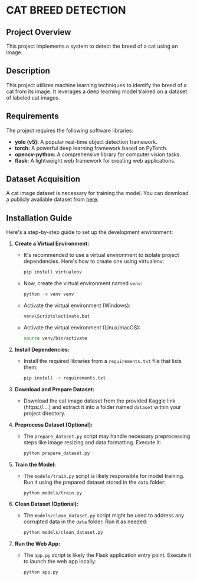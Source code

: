 # CAT BREED DETECTION

## Project Overview

This project implements a system to detect the breed of a cat using an image.

## Description

This project utilizes machine learning techniques to identify the breed of a cat from its image. It leverages a deep learning model trained on a dataset of labeled cat images.

## Requirements

The project requires the following software libraries:

- **yolo (v5):** A popular real-time object detection framework.
- **torch:** A powerful deep learning framework based on PyTorch.
- **opencv-python:** A comprehensive library for computer vision tasks.
- **flask:** A lightweight web framework for creating web applications.

## Dataset Acquisition

A  cat image dataset is necessary for training the model. You can download a publicly available dataset from [here](https://www.kaggle.com/competitions/cat-breeds).

## Installation Guide

Here's a step-by-step guide to set up the development environment:

1. **Create a Virtual Environment:**

   - It's recommended to use a virtual environment to isolate project dependencies. Here's how to create one using virtualenv:

     ```bash
     pip install virtualenv
     ```

   - Now, create the virtual environment named `venv`:

     ```bash
     python -m venv venv
     ```

   - Activate the virtual environment (Windows):

     ```bash
     venv\Scripts\activate.bat
     ```

   - Activate the virtual environment (Linux/macOS):

     ```bash
     source venv/bin/activate
     ```

2. **Install Dependencies:**

   - Install the required libraries from a `requirements.txt` file that lists them:

     ```bash
     pip install -r requirements.txt
     ```

3. **Download and Prepare Dataset:**

   - Download the cat image dataset from the provided Kaggle link (https://....) and extract it into a folder named `dataset` within your project directory.

4. **Preprocess Dataset (Optional):**

   - The `prepare_dataset.py` script may handle necessary preprocessing steps like image resizing and data formatting. Execute it:

     ```bash
     python prepare_dataset.py
     ```

5. **Train the Model:**

   - The `models/train.py` script is likely responsible for model training. Run it using the prepared dataset stored in the `data` folder:

     ```bash
     python models/train.py
     ```

6. **Clean Dataset (Optional):**

   - The `models/clean_dataset.py` script might be used to address any corrupted data in the `data` folder. Run it as needed:

     ```bash
     python models/clean_dataset.py
     ```

7. **Run the Web App:**

   - The `app.py` script is likely the Flask application entry point. Execute it to launch the web app locally:

     ```bash
     python app.py
     ```
